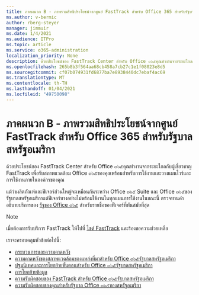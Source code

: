 ```yaml
---
title: ภาคผนวก B - ภาพรวมสิทธิประโยชน์จากศูนย์ FastTrack สำหรับ Office 365 สำหรับรัฐบาลสหรัฐอเมริกา
ms.author: v-bermic
author: rberg-steyer
manager: jimmuir
ms.date: 1/4/2021
ms.audience: ITPro
ms.topic: article
ms.service: o365-administration
localization_priority: None
description: ด้วยประโยชน์ของ FastTrack Center สำหรับ Office ๓๖๕คุณทำงานจากระยะไกลกับผู้เชี่ยวชาญ FastTrack เพื่อรับสภาพแวดล้อม Office ๓๖๕ของคุณพร้อมสำหรับการใช้งานและวางแผนไวร์และการใช้งานภายในองค์กรของคุณ
ms.openlocfilehash: 265b8b3f564aa68cb458a7cb27c1e1f08023e8d5
ms.sourcegitcommit: cf07b074931fd6877ba7e8938440dc7ebaf4ac69
ms.translationtype: MT
ms.contentlocale: th-TH
ms.lasthandoff: 01/04/2021
ms.locfileid: "49750098"
---
```

# <a name="appendix-b---fasttrack-center-benefit-overview-for-office-365-us-government"></a>ภาคผนวก B - ภาพรวมสิทธิประโยชน์จากศูนย์ FastTrack สำหรับ Office 365 สำหรับรัฐบาลสหรัฐอเมริกา

ด้วยประโยชน์ของ FastTrack Center สำหรับ Office ๓๖๕คุณทำงานจากระยะไกลกับผู้เชี่ยวชาญ FastTrack เพื่อรับสภาพแวดล้อม Office ๓๖๕ของคุณพร้อมสำหรับการใช้งานและวางแผนไวร์และการใช้งานภายในองค์กรของคุณ 
  
แม้ว่าผลิตภัณฑ์และฟีเจอร์ส่วนใหญ่จะเหมือนกันระหว่าง Office ๓๖๕ Suite และ Office ๓๖๕ของรัฐบาลสหรัฐอเมริกาแต่ฟีเจอร์บางอย่างไม่พร้อมใช้งานในทุกแผนการใช้งานในขณะนี้ ตรวจทานคำอธิบายบริการของ [รัฐของ Office ๓๖๕](https://aka.ms/aboutgovcloud) สำหรับรายชื่อของฟีเจอร์ที่ทันสมัยที่สุด

> [!NOTE]
> เมื่อต้องการรับบริการ FastTrack ให้ไปที่ [ไซต์ FastTrack](https://go.microsoft.com/fwlink/?linkid=780698) และร้องขอความช่วยเหลือ  

เราจะครอบคลุมหัวข้อต่อไปนี้:
- [กระบวนการและความคาดหวัง](process-and-expectations.md) 
- [ความคาดหวังของสภาพแวดล้อมของแหล่งที่มาสำหรับ Office ๓๖๕รัฐบาลสหรัฐอเมริกา](US-Gov-appendix-source-environment-expectations.md)   
- [ปฐมนิเทศและการโยกย้ายขั้นตอนสำหรับ Office ๓๖๕รัฐบาลสหรัฐอเมริกา](US-Gov-appendix-onboarding-and-migration.md)
- [การโยกย้ายข้อมูล](data-migration.md)    
- [ความรับผิดชอบของ FastTrack สำหรับ Office ๓๖๕รัฐบาลสหรัฐอเมริกา](US-Gov-appendix-fasttrack-responsibilities.md)   
- [ความรับผิดชอบของคุณสำหรับรัฐบาล Office ๓๖๕ของสหรัฐอเมริกา](US-Gov-appendix-your-responsibilities.md)    

